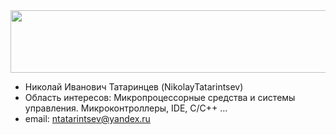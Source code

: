 <img src="https://media.giphy.com/media/v1.Y2lkPTc5MGI3NjExcTFsaGFxNWR1Y2h2anhvejlkOWhqZm5hZWdudXQ5MjhwYWhtdWRqdiZlcD12MV9pbnRlcm5hbF9naWZfYnlfaWQmY3Q9Zw/QpVUMRUJGokfqXyfa1/giphy.gif" width="850" height="100"/>
</div>

- Николай Иванович Татаринцев (NikolayTatarintsev)
- Область интересов: Микропроцессорные средства и системы управления. Микроконтроллеры, IDE, C/C++ … 
- email: ntatarintsev@yandex.ru

<!---
NikolayTatarintsev/NikolayTatarintsev is a ✨ special ✨ repository because its `README.md` (this file) appears on your GitHub profile.
You can click the Preview link to take a look at your changes.
--->
